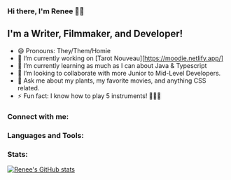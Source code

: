 ### Hi there, I'm Renee 🖖🏾
## I'm a Writer, Filmmaker, and Developer!
- 😄 Pronouns: They/Them/Homie
- 🔭 I’m currently working on [Tarot Nouveau][https://moodie.netlify.app/]
- 🌱 I’m currently learning as much as I can about Java & Typescript
- 👯 I’m looking to collaborate with more Junior to Mid-Level Developers.
- 💬 Ask me about my plants, my favorite movies, and anything CSS related.
- ⚡ Fun fact: I know how to play 5 instruments! 🎸🥁🎻 

### Connect with me: 

### Languages and Tools:

### Stats:

[![Renee's GitHub stats](https://github-readme-stats.vercel.app/api?username=renjval12)](https://github.com/anuraghazra/github-readme-stats)

